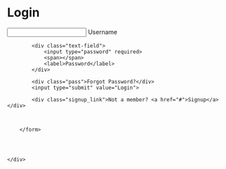 
<!DOCTYPE html>
<html lang="en">

<head>
    <meta charset="UTF-8">
    <meta http-equiv="X-UA-Compatible" content="IE=edge">
    <meta name="viewport" content="width=device-width, initial-scale=1.0">
    <title>Login</title>
    <link rel="stylesheet" href="style.css">
    <link rel="preconnect" href="https://fonts.googleapis.com">
    <link rel="preconnect" href="https://fonts.gstatic.com" crossorigin>
    <link href="https://fonts.googleapis.com/css2?family=Montserrat&display=swap" rel="stylesheet">
</head>

<body>
    <div class="container">
        <h1>Login</h1>
        <form method="post">
            <div class="text-field">
                <input type="text" required>
                <span></span>
                <label>Username</label>
            </div>

            <div class="text-field">
                <input type="password" required>
                <span></span>
                <label>Password</label>
            </div>

            <div class="pass">Forgot Password?</div>
            <input type="submit" value="Login">

            <div class="signup_link">Not a member? <a href="#">Signup</a> </div>



        </form>




    </div>

</body>

</html>
